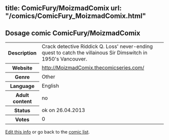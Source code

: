 title: ComicFury/MoizmadComix
url: "/comics/ComicFury_MoizmadComix.html"
---
Dosage comic ComicFury/MoizmadComix
-----------------------------------------

<p id="msg"></p>
<script type="text/javascript">
if (window.location.search === '?edit_info_mail=sent_ok') {
  var elem = document.getElementById("msg");
  elem.innerHTML = 'Edited information sucessfully sent.';
  elem.className = 'ok';
}
</script>
<table class="comicinfo">
<tr>
<th>Description</th><td>Crack detective Riddick Q. Loss' never-ending quest to catch the villainous Sir Dimswitch in 1950's Vancouver.</td>
</tr>
<tr>
<th>Website</th><td><a href="http://MoizmadComix.thecomicseries.com/">http://MoizmadComix.thecomicseries.com/</a></td>
</tr>
<tr>
<th>Genre</th><td>Other</td>
</tr>
<tr>
<th>Language</th><td>English</td>
</tr>
<tr>
<th>Adult content</th><td>no</td>
</tr>
<tr>
<th>Status</th><td>ok on 26.04.2013</td>
</tr>
<tr>
<th>Votes</th><td>0</td>
</tr>
</table>

[Edit this info](ComicFury_MoizmadComix_edit.html) or go back to the [comic list](../comic-index.html).
